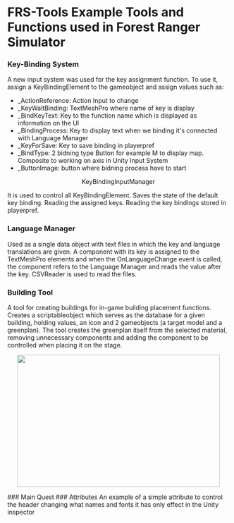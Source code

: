 # FRS-Tools Example Tools and Functions used in Forest Ranger Simulator

### Key-Binding System
A new input system was used for the key assignment function. 
To use it, assign a KeyBindingElement to the gameobject and assign values such as:
- _ActionReference: Action Input to change
- _KeyWaitBinding: TextMeshPro where name of key is display
- _BindKeyText: Key to the function name which is displayed as information on the UI 
- _BindingProcess: Key to display text when we binding it's connected with Language Manager
- _KeyForSave: Key to save binding in playerpref
- _BindType: 2 bidning type Button for example M to display map. Composite to working on axis in Unity Input System
- _ButtonImage: button where bidning process have to start
 <p align="center">
 KeyBindingInputManager
  </p>
It is used to control all KeyBindingElement. Saves the state of the default key binding.  Reading the assigned keys. Reading the key bindings stored in playerpref.

### Language Manager
Used as a single data object with text files in which the key and language translations are given. A component with its key is assigned to the TextMeshPro elements and when the OnLanguageChange event is called, the component refers to the Language Manager and reads the value after the key. 
CSVReader is used to read the files.

### Building Tool
A tool for creating buildings for in-game building placement functions. Creates a scriptableobject which serves as the database for a given building, holding values, an icon and 2 gameobjects (a target model and a greenplan). 
The tool creates the greenplan itself from the selected material, removing unnecessary components and adding the component to be controlled when placing it on the stage.
<p align="center">
  <img width="460" height="300" src="">
  </p>
### Main Quest
### Attributes
An example of a simple attribute to control the header changing what names and fonts it has only effect in the Unity inspector
